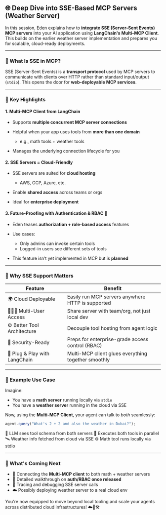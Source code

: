 ## 🌐 Deep Dive into SSE-Based MCP Servers (Weather Server)

In this session, Eden explains how to **integrate SSE (Server-Sent Events) MCP servers** into your AI application using **LangChain's Multi-MCP Client**. This builds on the earlier weather server implementation and prepares you for scalable, cloud-ready deployments.

---

### 🧠 What Is SSE in MCP?

SSE (Server-Sent Events) is a **transport protocol** used by MCP servers to communicate with clients over HTTP rather than standard input/output (`stdio`). This opens the door for **web-deployable MCP services**.

---

### 🚀 Key Highlights

#### 1. **Multi-MCP Client from LangChain**

- Supports **multiple concurrent MCP server connections**
- Helpful when your app uses tools from **more than one domain**

  - e.g., math tools + weather tools

- Manages the underlying connection lifecycle for you

#### 2. **SSE Servers = Cloud-Friendly**

- SSE servers are suited for **cloud hosting**

  - AWS, GCP, Azure, etc.

- Enable **shared access** across teams or orgs
- Ideal for **enterprise deployment**

#### 3. **Future-Proofing with Authentication & RBAC 🔐**

- Eden teases **authorization + role-based access** features
- Use cases:

  - Only admins can invoke certain tools
  - Logged-in users see different sets of tools

- This feature isn’t yet implemented in MCP but is **planned**

---

### 🧱 Why SSE Support Matters

| Feature                       | Benefit                                             |
| ----------------------------- | --------------------------------------------------- |
| 🌍 Cloud Deployable           | Easily run MCP servers anywhere HTTP is supported   |
| 🧑‍🤝‍🧑 Multi-User Access          | Share server with team/org, not just local dev      |
| ⚙️ Better Tool Architecture   | Decouple tool hosting from agent logic              |
| 🔐 Security-Ready             | Preps for enterprise-grade access control (RBAC)    |
| 🧩 Plug & Play with LangChain | Multi-MCP client glues everything together smoothly |

---

### 📌 Example Use Case

Imagine:

- You have a **math server** running locally via `stdio`
- You have a **weather server** running in the cloud via SSE

Now, using the **Multi-MCP Client**, your agent can talk to _both_ seamlessly:

```ts
agent.query("What's 2 + 2 and also the weather in Dubai?");
```

🧠 LLM sees tool schema from both servers
🧪 Executes both tools in parallel
🛰️ Weather info fetched from cloud via SSE
⚙️ Math tool runs locally via stdio

---

### 🔮 What's Coming Next

- 🔄 Connecting the **Multi-MCP client** to both math + weather servers
- 🔐 Detailed walkthrough on **auth/RBAC once released**
- 🧪 Tracing and debugging SSE server calls
- ☁️ Possibly deploying weather server to a real cloud env

You're now equipped to move beyond local tooling and scale your agents across distributed cloud infrastructures! ☁️🤖🛠️
